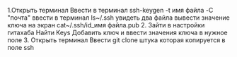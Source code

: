1.Открыть терминал 
Ввести в терминал ssh-keygen -t имя файла -C "почта"
ввести в терминал ls~/.ssh 
увидеть два файла 
вывести значение ключа на экран cat~/.ssh/id_имя файла.pub
2. Зайти в настройки гитахаба 
Найти Keys 
Добавить ключ и ввести значения ключа в нужное поле
3. Открыть терминал
Ввести git clone штука которая копируется в поле ssh

